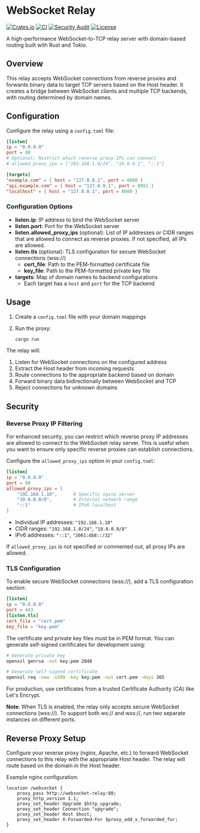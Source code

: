 # WebSocket Relay

[![Crates.io](https://img.shields.io/crates/v/websocket-relay.svg)](https://crates.io/crates/websocket-relay)
[![CI](../../actions/workflows/ci.yml/badge.svg)](../../actions/workflows/ci.yml)
[![Security Audit](../../actions/workflows/security.yml/badge.svg)](../../actions/workflows/security.yml)
[![License](https://img.shields.io/badge/license-MIT-blue.svg)](LICENSE)

A high-performance WebSocket-to-TCP relay server with domain-based routing
built with Rust and Tokio.

## Overview

This relay accepts WebSocket connections from reverse proxies and forwards
binary data to target TCP servers based on the Host header. It creates a bridge
between WebSocket clients and multiple TCP backends, with routing determined by
domain names.

## Configuration

Configure the relay using a `config.toml` file:

```toml
[listen]
ip = "0.0.0.0"
port = 80
# Optional: Restrict which reverse proxy IPs can connect
# allowed_proxy_ips = ["192.168.1.0/24", "10.0.0.1", "::1"]

[targets]
"example.com" = { host = "127.0.0.1", port = 8080 }
"api.example.com" = { host = "127.0.0.1", port = 8081 }
"localhost" = { host = "127.0.0.1", port = 8080 }
```

### Configuration Options

- **listen.ip**: IP address to bind the WebSocket server
- **listen.port**: Port for the WebSocket server
- **listen.allowed_proxy_ips** (optional): List of IP addresses or CIDR ranges
  that are allowed to connect as reverse proxies. If not specified, all IPs are
  allowed.
- **listen.tls** (optional): TLS configuration for secure WebSocket connections
  (wss://)
  - **cert_file**: Path to the PEM-formatted certificate file
  - **key_file**: Path to the PEM-formatted private key file
- **targets**: Map of domain names to backend configurations
  - Each target has a `host` and `port` for the TCP backend

## Usage

1. Create a `config.toml` file with your domain mappings
2. Run the proxy:

   ```bash
   cargo run
   ```

The relay will:

1. Listen for WebSocket connections on the configured address
2. Extract the Host header from incoming requests
3. Route connections to the appropriate backend based on domain
4. Forward binary data bidirectionally between WebSocket and TCP
5. Reject connections for unknown domains

## Security

### Reverse Proxy IP Filtering

For enhanced security, you can restrict which reverse proxy IP addresses are
allowed to connect to the WebSocket relay server. This is useful when you want
to ensure only specific reverse proxies can establish connections.

Configure the `allowed_proxy_ips` option in your `config.toml`:

```toml
[listen]
ip = "0.0.0.0"
port = 80
allowed_proxy_ips = [
    "192.168.1.10",      # Specific nginx server
    "10.0.0.0/8",        # Internal network range
    "::1"                # IPv6 localhost
]
```

- Individual IP addresses: `"192.168.1.10"`
- CIDR ranges: `"192.168.1.0/24"`, `"10.0.0.0/8"`
- IPv6 addresses: `"::1"`, `"2001:db8::/32"`

If `allowed_proxy_ips` is not specified or commented out, all proxy IPs are
allowed.

### TLS Configuration

To enable secure WebSocket connections (wss://), add a TLS configuration
section:

```toml
[listen]
ip = "0.0.0.0"
port = 443
[listen.tls]
cert_file = "cert.pem"
key_file = "key.pem"
```

The certificate and private key files must be in PEM format. You can generate
self-signed certificates for development using:

```bash
# Generate private key
openssl genrsa -out key.pem 2048

# Generate self-signed certificate
openssl req -new -x509 -key key.pem -out cert.pem -days 365
```

For production, use certificates from a trusted Certificate Authority (CA) like
Let's Encrypt.

**Note**: When TLS is enabled, the relay only accepts secure WebSocket
connections (wss://). To support both ws:// and wss://, run two separate
instances on different ports.

## Reverse Proxy Setup

Configure your reverse proxy (nginx, Apache, etc.) to forward WebSocket
connections to this relay with the appropriate Host header. The relay will
route based on the domain in the Host header.

Example nginx configuration:

```nginx
location /websocket {
    proxy_pass http://websocket-relay:80;
    proxy_http_version 1.1;
    proxy_set_header Upgrade $http_upgrade;
    proxy_set_header Connection "upgrade";
    proxy_set_header Host $host;
    proxy_set_header X-Forwarded-For $proxy_add_x_forwarded_for;
}
```

